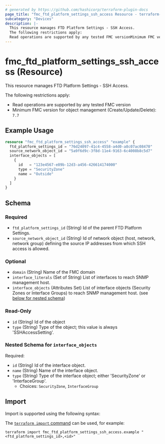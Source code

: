 ```yaml
---
# generated by https://github.com/hashicorp/terraform-plugin-docs
page_title: "fmc_ftd_platform_settings_ssh_access Resource - terraform-provider-fmc"
subcategory: "Devices"
description: |-
  This resource manages FTD Platform Settings - SSH Access.
  The following restrictions apply:
  Read operations are supported by any tested FMC versionMinimum FMC version for object management (Create/Update/Delete): 7.7
---
```


# fmc_ftd_platform_settings_ssh_access (Resource)

This resource manages FTD Platform Settings - SSH Access.

The following restrictions apply:
  - Read operations are supported by any tested FMC version
  - Minimum FMC version for object management (Create/Update/Delete): `7.7`

## Example Usage

```terraform
resource "fmc_ftd_platform_settings_ssh_access" "example" {
  ftd_platform_settings_id = "76d24097-41c4-4558-a4d0-a8c07ac08470"
  source_network_object_id = "5a9f6d9c-3f8d-11e4-9163-6c4008b8c5d7"
  interface_objects = [
    {
      id   = "123e4567-e89b-12d3-a456-426614174000"
      type = "SecurityZone"
      name = "Outside"
    }
  ]
}
```

<!-- schema generated by tfplugindocs -->
## Schema

### Required

- `ftd_platform_settings_id` (String) Id of the parent FTD Platform Settings.
- `source_network_object_id` (String) Id of network object (host, network, network group) defining the source IP addresses from which SSH access is allowed.

### Optional

- `domain` (String) Name of the FMC domain
- `interface_literals` (Set of String) List of interfaces to reach SNMP management host.
- `interface_objects` (Attributes Set) List of interface objects (Security Zones or Interface Groups) to reach SNMP management host. (see [below for nested schema](#nestedatt--interface_objects))

### Read-Only

- `id` (String) Id of the object
- `type` (String) Type of the object; this value is always 'SSHAccessSetting'.

<a id="nestedatt--interface_objects"></a>
### Nested Schema for `interface_objects`

Required:

- `id` (String) Id of the interface object.
- `name` (String) Name of the interface object.
- `type` (String) Type of the interface object; either 'SecurityZone' or 'InterfaceGroup'.
  - Choices: `SecurityZone`, `InterfaceGroup`

## Import

Import is supported using the following syntax:

The [`terraform import` command](https://developer.hashicorp.com/terraform/cli/commands/import) can be used, for example:

```shell
terraform import fmc_ftd_platform_settings_ssh_access.example "<ftd_platform_settings_id>,<id>"
```
